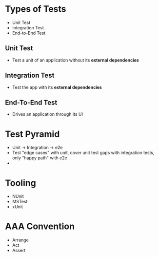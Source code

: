 # Types of Tests
- Unit Test
- Integration Test
- End-to-End Test

## Unit Test
- Test a unit of an application without its **external dependencies**
  
## Integration Test
- Test the app with its **external dependencies**

## End-To-End Test
- Drives an application through its UI

# Test Pyramid
- Unit -> Integration -> e2e
- Test "edge cases" with unit, cover unit test gaps with integration tests, only "happy path" with e2e
-  

# Tooling
- NUnit 
- MSTest
- xUnit
  
# AAA Convention
- Arrange
- Act
- Assert